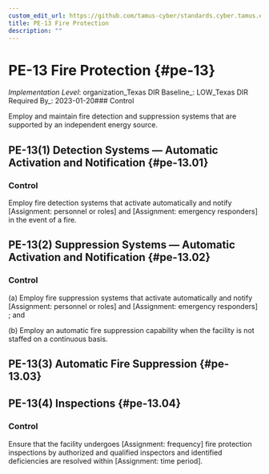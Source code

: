 ```yaml
---
custom_edit_url: https://github.com/tamus-cyber/standards.cyber.tamus.edu/tree/main/static/content/tamus.edu/TAMUS_profile.xml
title: PE-13 Fire Protection
description: ""
---
```


# PE-13 Fire Protection {#pe-13}

_Implementation Level_: organization_Texas DIR Baseline_: LOW_Texas DIR Required By_: 2023-01-20### Control

Employ and maintain fire detection and suppression systems that are supported by an independent energy source.

## PE-13(1) Detection Systems — Automatic Activation and Notification {#pe-13.01}

### Control

Employ fire detection systems that activate automatically and notify [Assignment: personnel or roles] and [Assignment: emergency responders] in the event of a fire.

## PE-13(2) Suppression Systems — Automatic Activation and Notification {#pe-13.02}

### Control

(a) Employ fire suppression systems that activate automatically and notify [Assignment: personnel or roles] and [Assignment: emergency responders] ; and

(b) Employ an automatic fire suppression capability when the facility is not staffed on a continuous basis.

## PE-13(3) Automatic Fire Suppression {#pe-13.03}

## PE-13(4) Inspections {#pe-13.04}

### Control

Ensure that the facility undergoes [Assignment: frequency] fire protection inspections by authorized and qualified inspectors and identified deficiencies are resolved within [Assignment: time period].

